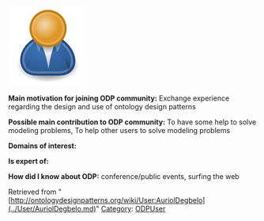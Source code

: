 [![Image:ODPUser.png](../images/a/a6/ODPUser.png)](../Image/ODPUser.png.md "Image:ODPUser.png")




  





__Main motivation for joining ODP community:__ Exchange experience regarding the design and use of ontology design patterns


__Possible main contribution to ODP community:__ To have some help to solve modeling problems, To help other users to solve modeling problems


__Domains of interest:__


  



__Is expert of:__


  

__How did I know about ODP:__ conference/public events, surfing the web






Retrieved from "[http://ontologydesignpatterns.org/wiki/User:AuriolDegbelo](../User/AuriolDegbelo.md)"
 [Category](http://ontologydesignpatterns.org/wiki/Special:Categories "Special:Categories"): [ODPUser](../Category/ODPUser.md "Category:ODPUser")